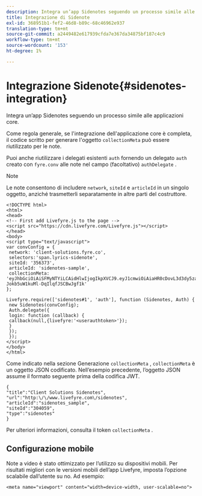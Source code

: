 ```yaml
---
description: Integra un’app Sidenotes seguendo un processo simile alle applicazioni core.
title: Integrazione di Sidenote
exl-id: 368951b1-fef2-46d8-b89c-68c46962e937
translation-type: tm+mt
source-git-commit: a2449482e617939cfda7e367da34875bf187c4c9
workflow-type: tm+mt
source-wordcount: '153'
ht-degree: 1%

---
```


# Integrazione Sidenote{#sidenotes-integration}

Integra un’app Sidenotes seguendo un processo simile alle applicazioni core.

Come regola generale, se l&#39;integrazione dell&#39;applicazione core è completa, il codice scritto per generare l&#39;oggetto `collectionMeta` può essere riutilizzato per le note.

Puoi anche riutilizzare i delegati esistenti `auth` fornendo un delegato `auth` creato con `fyre.conv` alle note nel campo (facoltativo) `authDelegate` .

>[!NOTE]
>
>Le note consentono di includere `network`, `siteId` e `articleId` in un singolo oggetto, anziché trasmetterli separatamente in altre parti del costruttore.

```
<!DOCTYPE html> 
<html> 
<head> 
<!-- First add Livefyre.js to the page --> 
<script src="https://cdn.livefyre.com/Livefyre.js"></script> 
</head> 
<body> 
<script type="text/javascript"> 
var convConfig = { 
 network: 'client-solutions.fyre.co', 
 selectors:'span.lyrics-sidenote', 
 siteId: '356373', 
 articleId: 'sidenotes-sample', 
 collectionMeta: 'eyJhbGciOiAiSFMyNTYiLCAidHlwIjogIkpXVCJ9.eyJ1cmwiOiAiaHR0cDovL3d3dy5zaWRlbm90ZXMtZGVtby5jb20vbHlyaWNzIiwgInNpdGVJZCI6ICIzMDQwNTkiLCAidHlwZSI6ICJzaWRlbm90ZXMiLCAiYXJ0aWNsZUlkIjogInNpZGVub3Rlc19zYW1wbGUiLCAidGl0bGUiOiAiQ2xpZW50IFNvbHV0aW9ucyBTaWRlbm90ZXMifQ.2gxnsM0TS8dfp-Jokb5uW1kuMl-DqIlqfJSCBwJgf1k' 
}; 
  
Livefyre.require(['sidenotes#1', 'auth'], function (Sidenotes, Auth) { 
 new Sidenotes(convConfig); 
 Auth.delegate({ 
 login: function (callback) { 
 callback(null,{livefyre:'<userauthtoken>'}); 
 } 
 }); 
 }); 
</script> 
</body> 
</html>
```

Come indicato nella sezione Generazione `collectionMeta` , `collectionMeta` è un oggetto JSON codificato. Nell’esempio precedente, l’oggetto JSON assume il formato seguente prima della codifica JWT.

```
{ 
"title":"Client Solutions Sidenotes", 
"url":"http:\/\/www.livefyre.com\/sidenotes", 
"articleId":"sidenotes_sample", 
"siteId":"304059", 
"type":"sidenotes" 
}
```

Per ulteriori informazioni, consulta il token `collectionMeta` .

## Configurazione mobile

Note a video è stato ottimizzato per l’utilizzo su dispositivi mobili. Per risultati migliori con le versioni mobili dell’app Livefyre, imposta l’opzione scalabile dall’utente su no. Ad esempio:

```
<meta name="viewport" content="width=device-width, user-scalable=no">
```
